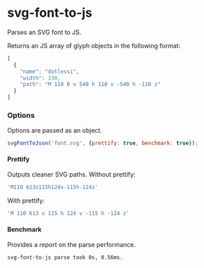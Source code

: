 # svg-font-to-js

Parses an SVG font to JS.

Returns an JS array of glyph objects in the following format:

```javascript
[
  {
    "name": "dotlessi",
    "width": 330,
    "path": "M 110 0 v 540 h 110 v -540 h -110 z"
  }
]
```

### Options

Options are passed as an object.

```javascript
svgFontToJson('font.svg', {prettify: true, benchmark: true});
```

#### Prettify

Outputs cleaner SVG paths. Without prettify:

```javascript
'M110 613v115h124v-115h-124z'
```

With prettify:

```javascript
'M 110 613 v 115 h 124 v -115 h -124 z'
```

#### Benchmark

Provides a report on the parse performance.

```shell
svg-font-to-js parse took 0s, 0.56ms.
```

